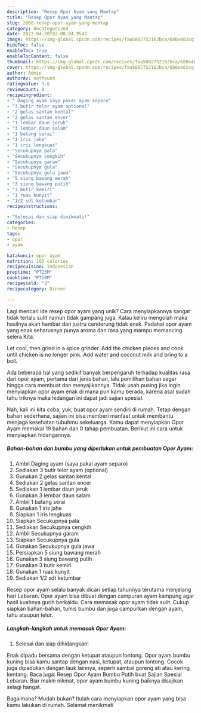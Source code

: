 ```yaml
---
description: "Resep Opor Ayam yang Mantap"
title: "Resep Opor Ayam yang Mantap"
slug: 2068-resep-opor-ayam-yang-mantap
category: Uncategorized
date: 2022-04-28T03:08:04.954Z
image: https://img-global.cpcdn.com/recipes/faa5802752162bca/680x482cq70/opor-ayam-foto-resep-utama.jpg
hideToc: false
enableToc: true
enableTocContent: false
thumbnail: https://img-global.cpcdn.com/recipes/faa5802752162bca/680x482cq70/opor-ayam-foto-resep-utama.jpg
cover: https://img-global.cpcdn.com/recipes/faa5802752162bca/680x482cq70/opor-ayam-foto-resep-utama.jpg
author: Admin
authorAv: notfound
ratingvalue: 3.6
reviewcount: 8
recipeingredient:
- " Daging ayam saya pakai ayam separo"
- "3 butir telor ayam optional"
- "2 gelas santan kental"
- "2 gelas santan encer"
- "1 lembar daun jeruk"
- "3 lembar daun salam"
- "1 batang serai"
- "1 iris jahe"
- "1 iris lengkuas"
- "Secukupnya pala"
- "Secukupnya cengkih"
- "Secukupnya garam"
- "Secukupnya gula"
- "Secukupnya gula jawa"
- "5 siung bawang merah"
- "3 siung bawang putih"
- "3 butir kemiri"
- "1 ruas kunyit"
- "1/2 sdt ketumbar"
recipeinstructions:

- "Selesai dan siap dinikmati!"
categories:
- Resep
tags:
- opor
- ayam

katakunci: opor ayam 
nutrition: 102 calories
recipecuisine: Indonesian
preptime: "PT23M"
cooktime: "PT50M"
recipeyield: "3"
recipecategory: Dinner

---
```





Lagi mencari ide resep opor ayam yang unik? Cara menyiapkannya sangat tidak terlalu sulit namun tidak gampang juga. Kalau keliru mengolah maka hasilnya akan hambar dan justru cenderung tidak enak. Padahal opor ayam yang enak seharusnya punya aroma dan rasa yang mampu memancing selera Kita.





Let cool, then grind in a spice grinder. Add the chicken pieces and cook until chicken is no longer pink. Add water and coconut milk and bring to a boil.

Ada beberapa hal yang sedikit banyak berpengaruh terhadap kualitas rasa dari opor ayam, pertama dari jenis bahan, lalu pemilihan bahan segar hingga cara membuat dan menyajikannya. Tidak usah pusing jika ingin menyiapkan opor ayam enak di mana pun kamu berada, karena asal sudah tahu triknya maka hidangan ini dapat jadi sajian spesial.






Nah, kali ini kita coba, yuk, buat opor ayam sendiri di rumah. Tetap dengan bahan sederhana, sajian ini bisa memberi manfaat untuk membantu menjaga kesehatan tubuhmu sekeluarga. Kamu dapat menyiapkan Opor Ayam memakai 19 bahan dan 0 tahap pembuatan. Berikut ini cara untuk menyiapkan hidangannya.

<!--inarticleads1-->

##### Bahan-bahan dan bumbu yang diperlukan untuk pembuatan Opor Ayam:

1. Ambil  Daging ayam (saya pakai ayam separo)
1. Sediakan 3 butir telor ayam (optional)
1. Gunakan 2 gelas santan kental
1. Sediakan 2 gelas santan encer
1. Sediakan 1 lembar daun jeruk
1. Gunakan 3 lembar daun salam
1. Ambil 1 batang serai
1. Gunakan 1 iris jahe
1. Siapkan 1 iris lengkuas
1. Siapkan Secukupnya pala
1. Sediakan Secukupnya cengkih
1. Ambil Secukupnya garam
1. Siapkan Secukupnya gula
1. Gunakan Secukupnya gula jawa
1. Persiapkan 5 siung bawang merah
1. Gunakan 3 siung bawang putih
1. Gunakan 3 butir kemiri
1. Gunakan 1 ruas kunyit
1. Sediakan 1/2 sdt ketumbar


Resep opor ayam selalu banyak dicari setiap tahunnya terutama menjelang hari Lebaran. Opor ayam bisa dibuat dengan campuran ayam kampung agar hasil kuahnya gurih berkaldu. Cara memasak opor ayam tidak sulit. Cukup siapkan bahan-bahan, tumis bumbu dan juga campurkan dengan ayam, tahu ataupun telur. 

<!--inarticleads2-->

##### Langkah-langkah untuk memasak Opor Ayam:


1. Selesai dan siap dihidangkan!

Enak dipadu bersama dengan ketupat ataupun lontong. Opor ayam bumbu kuning bisa kamu santap dengan nasi, ketupat, ataupun lontong. Cocok juga dipadukan dengan lauk lainnya, seperti sambal goreng ati atau kering kentang. Baca juga: Resep Opor Ayam Bumbu Putih buat Sajian Spesial Lebaran. Biar makin nikmat, opor ayam bumbu kuning baiknya disajikan selagi hangat. 

Bagaimana? Mudah bukan? Itulah cara menyiapkan opor ayam yang bisa kamu lakukan di rumah. Selamat menikmati
